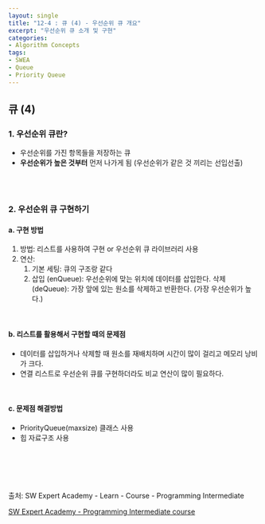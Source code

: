 ```yaml
---
layout: single
title: "12-4 : 큐 (4) - 우선순위 큐 개요"
excerpt: "우선순위 큐 소개 및 구현"
categories: 
- Algorithm Concepts
tags:
- SWEA
- Queue
- Priority Queue
---
```

## 큐 (4)

### 1. <strong>우선순위 큐란?</strong>

- 우선순위를 가진 항목들을 저장하는 큐
- <strong>우선순위가 높은 것부터</strong> 먼저 나가게 됨 (우선순위가 같은 것 끼리는 선입선출)

<br>

<br>

### 2. <strong>우선순위 큐 구현하기</strong>

#### a. 구현 방법

1. 방법: 리스트를 사용하여 구현 or 우선순위 큐 라이브러리 사용
2. 연산:
   1. 기본 세팅: 큐의 구조랑 같다
   2. 삽입 (enQueue): 우선순위에 맞는 위치에 데이터를 삽입한다.
      삭제 (deQueue): 가장 앞에 있는 원소를 삭제하고 반환한다. (가장 우선순위가 높다.)

<br>

#### b. <strong>리스트를 활용해서 구현할 때의 문제점</strong>

- 데이터를 삽입하거나 삭제할 때 원소를 재배치하며 시간이 많이 걸리고 메모리 낭비가 크다.
- 연결 리스트로 우선순위 큐를 구현하더라도 비교 연산이 많이 필요하다.

<br>

#### c. <strong>문제점 해결방법</strong>

- PriorityQueue(maxsize) 클래스 사용
- 힙 자료구조 사용

<br>

<br>

<br>

<br>

출처: SW Expert Academy - Learn - Course - Programming Intermediate

[SW Expert Academy - Programming Intermediate course](https://swexpertacademy.com/main/learn/course/subjectList.do?courseId=AVuPDN86AAXw5UW6)